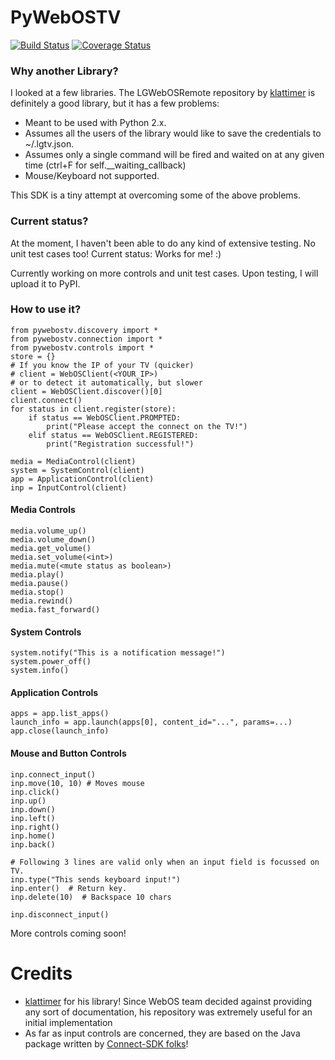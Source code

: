 # PyWebOSTV
[![Build Status](https://api.travis-ci.org/supersaiyanmode/PyWebOSTV.svg?branch=develop)](https://travis-ci.org/supersaiyanmode/PyWebOSTV)
[![Coverage Status](https://coveralls.io/repos/github/supersaiyanmode/PyWebOSTV/badge.svg?branch=master)](https://coveralls.io/github/supersaiyanmode/PyWebOSTV?branch=master)

### Why another Library?
I looked at a few libraries. The LGWebOSRemote repository by
[klattimer](https://github.com/klattimer/LGWebOSRemote) is definitely a good library, but it has a few problems:
 - Meant to be used with Python 2.x.
 - Assumes all the users of the library would like to save the credentials to ~/.lgtv.json.
 - Assumes only a single command will be fired and waited on at any given time (ctrl+F for self.__waiting_callback)
 - Mouse/Keyboard not supported.

This SDK is a tiny attempt at overcoming some of the above problems.


### Current status?
At the moment, I haven't been able to do any kind of extensive testing. No unit test cases too! Current status: Works for me! :)

Currently working on more controls and unit test cases. Upon testing, I will upload it to PyPI.

### How to use it?

```
from pywebostv.discovery import *
from pywebostv.connection import *
from pywebostv.controls import *
store = {}
# If you know the IP of your TV (quicker)
# client = WebOSClient(<YOUR_IP>)
# or to detect it automatically, but slower
client = WebOSClient.discover()[0]
client.connect()
for status in client.register(store):
    if status == WebOSClient.PROMPTED:
        print("Please accept the connect on the TV!")
    elif status == WebOSClient.REGISTERED:
        print("Registration successful!")
        
media = MediaControl(client)
system = SystemControl(client)
app = ApplicationControl(client)
inp = InputControl(client)
```
    
#### Media Controls

```
media.volume_up()
media.volume_down()
media.get_volume()
media.set_volume(<int>)
media.mute(<mute status as boolean>)
media.play()
media.pause()
media.stop()
media.rewind()
media.fast_forward()
```
    
#### System Controls

```
system.notify("This is a notification message!")
system.power_off()
system.info()
```

#### Application Controls

```
apps = app.list_apps()
launch_info = app.launch(apps[0], content_id="...", params=...)
app.close(launch_info)
```
    
#### Mouse and Button Controls

```
inp.connect_input()
inp.move(10, 10) # Moves mouse
inp.click()
inp.up()
inp.down()
inp.left()
inp.right()
inp.home()
inp.back()

# Following 3 lines are valid only when an input field is focussed on TV.
inp.type("This sends keyboard input!")
inp.enter()  # Return key.
inp.delete(10)  # Backspace 10 chars

inp.disconnect_input()
```

More controls coming soon!


# Credits
 - [klattimer](https://github.com/klattimer/LGWebOSRemote) for his library! Since WebOS team decided against providing any sort of documentation, his repository was extremely useful for an initial implementation
 - As far as input controls are concerned, they are based on the Java package written by [Connect-SDK folks](https://github.com/ConnectSDK/Connect-SDK-Android-Core/tree/master/src/com/connectsdk/service/webos)!
